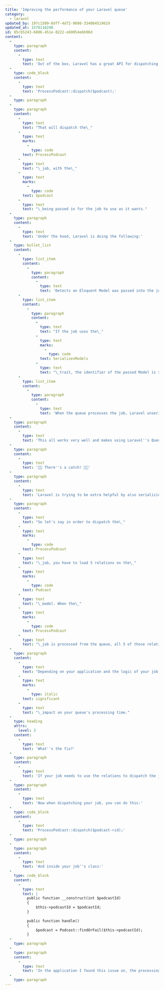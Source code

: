 ```yaml
---
title: 'Improving the performance of your Laravel queue'
category:
  - laravel
updated_by: 197c1509-8dff-4d72-9898-334084519619
updated_at: 1578116240
id: 85cb5243-6886-451e-8222-e69054e6b96d
content:
  -
    type: paragraph
    content:
      -
        type: text
        text: 'Out of the box, Laravel has a great API for dispatching jobs:'
  -
    type: code_block
    content:
      -
        type: text
        text: 'ProcessPodcast::dispatch($podcast);'
  -
    type: paragraph
  -
    type: paragraph
    content:
      -
        type: text
        text: "That will dispatch the\_"
      -
        type: text
        marks:
          -
            type: code
        text: ProcessPodcast
      -
        type: text
        text: "\_job, with the\_"
      -
        type: text
        marks:
          -
            type: code
        text: $podcast
      -
        type: text
        text: "\_being passed in for the job to use as it wants."
  -
    type: paragraph
    content:
      -
        type: text
        text: 'Under the hood, Laravel is doing the following:'
  -
    type: bullet_list
    content:
      -
        type: list_item
        content:
          -
            type: paragraph
            content:
              -
                type: text
                text: 'Detects an Eloquent Model was passed into the job'
      -
        type: list_item
        content:
          -
            type: paragraph
            content:
              -
                type: text
                text: "If the job uses the\_"
              -
                type: text
                marks:
                  -
                    type: code
                text: SerializesModels
              -
                type: text
                text: "\_trait, the identifier of the passed Model is serialized as the payload of the job"
      -
        type: list_item
        content:
          -
            type: paragraph
            content:
              -
                type: text
                text: 'When the queue processes the job, Laravel unserializes the ID, loads the Model from the database, and passes it to the job'
  -
    type: paragraph
    content:
      -
        type: text
        text: 'This all works very well and makes using Laravel''s Queue system a breeze!'
  -
    type: paragraph
    content:
      -
        type: text
        text: '🚨🚨 There''s a catch! 🚨🚨'
  -
    type: paragraph
    content:
      -
        type: text
        text: 'Laravel is trying to be extra helpful by also serializing the loaded relations, and then eagerly loads them when the job is processed.'
  -
    type: paragraph
    content:
      -
        type: text
        text: "So let's say in order to dispatch the\_"
      -
        type: text
        marks:
          -
            type: code
        text: ProcessPodcast
      -
        type: text
        text: "\_job, you have to load 5 relations on the\_"
      -
        type: text
        marks:
          -
            type: code
        text: Podcast
      -
        type: text
        text: "\_model. When the\_"
      -
        type: text
        marks:
          -
            type: code
        text: ProcessPodcast
      -
        type: text
        text: "\_job is processed from the queue, all 5 of those relations (and any of their loaded nested relations) are eagerly loaded."
  -
    type: paragraph
    content:
      -
        type: text
        text: "Depending on your application and the logic of your job, this may make a\_"
      -
        type: text
        marks:
          -
            type: italic
        text: significant
      -
        type: text
        text: "\_impact on your queue's processing time."
  -
    type: heading
    attrs:
      level: 3
    content:
      -
        type: text
        text: 'What''s the fix?'
  -
    type: paragraph
    content:
      -
        type: text
        text: 'If your job needs to use the relations to dispatch the job, but does not need those relations when processing the job, you can instead pass the identifier of the model instead of the model itself. It''s a little bit more work on your end, because you''ll be responsible for pulling the model out of the database on your own, but it also gives you more control.'
  -
    type: paragraph
    content:
      -
        type: text
        text: 'Now when dispatching your job, you can do this:'
  -
    type: code_block
    content:
      -
        type: text
        text: 'ProcessPodcast::dispatch($podcast->id);'
  -
    type: paragraph
  -
    type: paragraph
    content:
      -
        type: text
        text: 'And inside your job''s class:'
  -
    type: code_block
    content:
      -
        type: text
        text: |
          public function __construct(int $podcastId)
          {
              $this->podcastId = $podcastId;
          }
          
          public function handle()
          {
              $podcast = Podcast::findOrFail($this->podcastId);
          }
  -
    type: paragraph
  -
    type: paragraph
    content:
      -
        type: text
        text: 'In the application I found this issue on, the processing time of one of our jobs went from ~8 seconds down to ~1 second.'
  -
    type: paragraph
---
```

